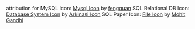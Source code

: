 attribution for MySQL Icon: <a href="https://iconscout.com/icons/mysql" target="_blank">Mysql Icon</a> by <a href="https://iconscout.com/contributors/fengquanli" target="_blank">fengquan</a>
SQL Relational DB Icon: <a href="https://iconscout.com/icons/database-system" target="_blank">Database System Icon</a> by <a href="https://iconscout.com/contributors/arkinasi-icon" target="_blank">Arkinasi Icon</a>
SQL Paper Icon: <a href="https://iconscout.com/icons/file" target="_blank">File Icon</a> by <a href="https://iconscout.com/contributors/mcgandhi61" target="_blank">Mohit Gandhi</a>